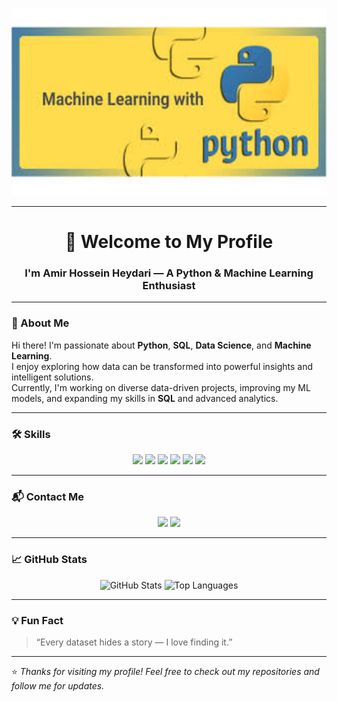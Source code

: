 <p align="center">
  <img src="pic.jfif" alt="Banner" width="100%" height="300px"/>
</p>

---

<!-- Header Banner -->
<h1 align="center">👋 Welcome to My Profile</h1>
<h3 align="center">I'm Amir Hossein Heydari — A Python & Machine Learning Enthusiast</h3>

---

### 🌟 About Me
Hi there! I'm passionate about **Python**, **SQL**, **Data Science**, and **Machine Learning**.  
I enjoy exploring how data can be transformed into powerful insights and intelligent solutions.  
Currently, I'm working on diverse data-driven projects, improving my ML models, and expanding my skills in **SQL** and advanced analytics.

---

### 🛠️ Skills
<p align="center">
  <img src="https://img.shields.io/badge/Python-3776AB?style=for-the-badge&logo=python&logoColor=white"/>
  <img src="https://img.shields.io/badge/Numpy-013243?style=for-the-badge&logo=numpy&logoColor=white"/>
  <img src="https://img.shields.io/badge/Pandas-150458?style=for-the-badge&logo=pandas&logoColor=white"/>
  <img src="https://img.shields.io/badge/Scikit--learn-F7931E?style=for-the-badge&logo=scikit-learn&logoColor=white"/>
  <img src="https://img.shields.io/badge/Matplotlib-11557c?style=for-the-badge&logo=plotly&logoColor=white"/>
  <img src="https://img.shields.io/badge/SQL-00758F?style=for-the-badge&logo=postgresql&logoColor=white"/>
</p>

---

### 📬 Contact Me
<p align="center">
  <a href="mailto:amirhossin6825@gmail.com"><img src="https://img.shields.io/badge/Gmail-D14836?style=for-the-badge&logo=gmail&logoColor=white" /></a>
  <a href="https://t.me/AmirHossin6825"><img src="https://img.shields.io/badge/Telegram-2CA5E0?style=for-the-badge&logo=telegram&logoColor=white" /></a>
</p>

---

### 📈 GitHub Stats
<p align="center">
  <img src="https://github-readme-stats.vercel.app/api?username=AmirHCode2005&show_icons=true&theme=default" alt="GitHub Stats" />
  <img src="https://github-readme-stats.vercel.app/api/top-langs/?username=AmirHCode2005&layout=compact&theme=default" alt="Top Languages" />
</p>

---

### 💡 Fun Fact
> “Every dataset hides a story — I love finding it.”

---

⭐️ *Thanks for visiting my profile! Feel free to check out my repositories and follow me for updates.*
